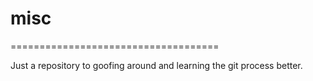 # misc
====================================

Just a repository to goofing around and learning the git process better.
